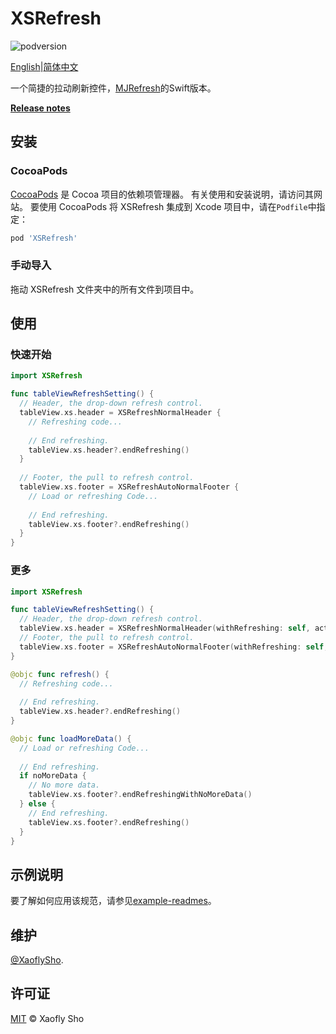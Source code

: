 # XSRefresh

![podversion](https://img.shields.io/cocoapods/v/XSRefresh.svg)

[English](../README.md)|[简体中文](README.zh_CN.md)

一个简捷的拉动刷新控件，[MJRefresh](https://github.com/CoderMJLee/MJRefresh)的Swift版本。

**[Release notes](https://github.com/XaoflySho/XSRefresh/releases)**

## 安装

### CocoaPods

[CocoaPods](https://cocoapods.org/) 是 Cocoa 项目的依赖项管理器。 有关使用和安装说明，请访问其网站。 要使用 CocoaPods 将 XSRefresh 集成到 Xcode 项目中，请在`Podfile`中指定：

```ruby
pod 'XSRefresh'
```

### 手动导入

拖动 XSRefresh 文件夹中的所有文件到项目中。

## 使用

### 快速开始

```swift
import XSRefresh

func tableViewRefreshSetting() {
  // Header, the drop-down refresh control.
  tableView.xs.header = XSRefreshNormalHeader {
    // Refreshing code...
	  
    // End refreshing.
    tableView.xs.header?.endRefreshing()
  }
	
  // Footer, the pull to refresh control.
  tableView.xs.footer = XSRefreshAutoNormalFooter {
    // Load or refreshing Code...
    
    // End refreshing.
    tableView.xs.footer?.endRefreshing()
  }
}
```

### 更多

```swift
import XSRefresh

func tableViewRefreshSetting() {
  // Header, the drop-down refresh control.
  tableView.xs.header = XSRefreshNormalHeader(withRefreshing: self, action: #selector(refresh))
  // Footer, the pull to refresh control.
  tableView.xs.footer = XSRefreshAutoNormalFooter(withRefreshing: self, action: #selector(loadMoreData))
}

@objc func refresh() {
  // Refreshing code...
  
  // End refreshing.
  tableView.xs.header?.endRefreshing()
}

@objc func loadMoreData() {
  // Load or refreshing Code...
  
  // End refreshing.
  if noMoreData {
    // No more data.
    tableView.xs.footer?.endRefreshingWithNoMoreData()
  } else {
    // End refreshing.
    tableView.xs.footer?.endRefreshing()
  }
}
```

## 示例说明

要了解如何应用该规范，请参见[example-readmes](../Example/README.zh_CN.md)。

## 维护

[@XaoflySho](https://github.com/XaoflySho).

## 许可证

[MIT](https://github.com/RichardLitt/standard-readme/blob/master/LICENSE) © Xaofly Sho


